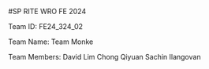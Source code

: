 #SP RITE WRO FE 2024

Team ID:	   FE24_324_02


Team Name: 		Team Monke 


Team Members: 	David Lim
                Chong Qiyuan
                Sachin Ilangovan
